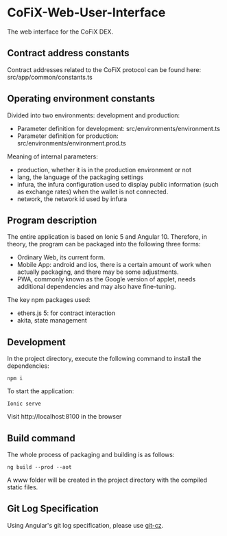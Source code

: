 # CoFiX-Web-User-Interface

The web interface for the CoFiX DEX.

## Contract address constants

Contract addresses related to the CoFiX protocol can be found here: src/app/common/constants.ts

## Operating environment constants

Divided into two environments: development and production:

- Parameter definition for development: src/environments/environment.ts
- Parameter definition for production: src/environments/environment.prod.ts

Meaning of internal parameters:

- production, whether it is in the production environment or not
- lang, the language of the packaging settings
- infura, the infura configuration used to display public information (such as exchange rates) when the wallet is not connected.
- network, the network id used by infura

## Program description

The entire application is based on Ionic 5 and Angular 10. Therefore, in theory, the program can be packaged into the following three forms:

- Ordinary Web, its current form.
- Mobile App: android and ios, there is a certain amount of work when actually packaging, and there may be some adjustments.
- PWA, commonly known as the Google version of applet, needs additional dependencies and may also have fine-tuning.

The key npm packages used:

- ethers.js 5: for contract interaction
- akita, state management

## Development

In the project directory, execute the following command to install the dependencies:

`npm i`

To start the application:

`Ionic serve`

Visit http://localhost:8100 in the browser

## Build command

The whole process of packaging and building is as follows:

`ng build --prod --aot`

A www folder will be created in the project directory with the compiled static files.

## Git Log Specification

Using Angular's git log specification, please use [git-cz](https://www.npmjs.com/package/git-cz).
